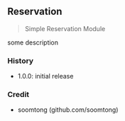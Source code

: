 ## Reservation

> Simple Reservation Module

some description

### History

- 1.0.0: initial release

### Credit

- soomtong (github.com/soomtong)